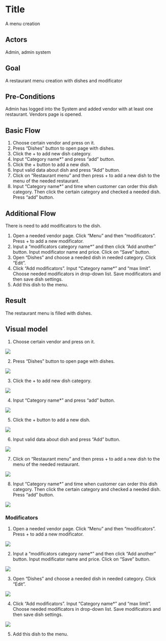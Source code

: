 # Title
A menu creation

## Actors
Admin, admin system

## Goal
A restaurant menu creation with dishes and modificator

## Pre-Conditions
Admin has logged into the System and added vendor with at least one restaurant. Vendors page is opened.

## Basic Flow
1. Choose certain vendor and press on it.
2. Press “Dishes” button to open page with dishes.
3. Click the + to add new dish category.
4. Input “Category name*” and press “add” button.
5. Click the + button to add a new dish.
6. Input valid data about dish and press “Add” button.
7. Click on “Restaurant menu” and then press + to add a new dish to the menu of the needed restaurant.
8. Input “Category name*” and time when customer can order this dish category. Then click the certain category and checked a needed dish. Press “add” button.

## Additional Flow

There is need to add modificators to the dish.

1. Open a needed vendor page. Click “Menu” and then “modificators”. Press + to add a new modificator.
2. Input a “modificators category name*” and then click “Add another” button. Input modificator name and price. Click on “Save” button.
3. Open “Dishes” and choose a needed dish in needed category. Click “Edit”.
4. Click “Add modificators”. Input “Category name*” and “max limit”. Choose needed modificators in drop-down list. Save modificators and then save dish settings.
5. Add this dish to the menu.

## Result
The restaurant menu is filled with dishes.

## Visual model
1. Choose certain vendor and press on it. 

![](/images/image1.png)

2. Press “Dishes” button to open page with dishes.

![](/images/image2.png)

3. Click the + to add new dish category.

![](/images/image3.png)

4. Input “Category name*” and press “add” button.

![](/images/image4.png)

5. Click the + button to add a new dish.

![](/images/image5.png)

6. Input valid data about dish and press “Add” button.

![](/images/image6.png)

7. Click on “Restaurant menu” and then press + to add a new dish to the menu of the needed restaurant.

![](/images/image7.png)

8. Input “Category name*” and time when customer can order this dish category. Then click the certain category and checked a needed dish. Press “add” button.

![](/images/image8.png)

### Modificators
1. Open a needed vendor page. Click “Menu” and then “modificators”. Press + to add a new modificator.

![](/images/image9.png)

2. Input a “modificators category name*” and then click “Add another” button. Input modificator name and price. Click on “Save” button.

![](/images/image10.png)

3. Open “Dishes” and choose a needed dish in needed category. Click “Edit”.

![](/images/image11.png)

4. Click “Add modificators”. Input “Category name*” and “max limit”. Choose needed modificators in drop-down list. Save modificators and then save dish settings.

![](/images/image12.png)

5. Add this dish to the menu.